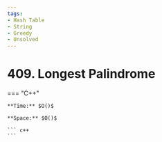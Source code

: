 ```yaml
---
tags:
- Hash Table
- String
- Greedy
- Unsolved
---
```



# 409. Longest Palindrome

=== "C++"

    **Time:** $O()$

    **Space:** $O()$

    ``` c++
    ```